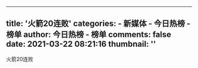 
---
title: '火箭20连败'
categories: 
    - 新媒体
    - 今日热榜 - 榜单
author: 今日热榜 - 榜单
comments: false
date: 2021-03-22 08:21:16
thumbnail: ''
---

<div>   
火箭20连败  
</div>
            